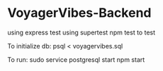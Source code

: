 # VoyagerVibes-Backend

using express
test using supertest
npm test to test


To initialize db:
psql < voyagervibes.sql

To run: 
sudo service postgresql start
npm start